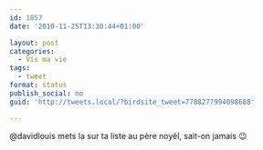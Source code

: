 ```yaml
---
id: 1857
date: '2010-11-25T13:30:44+01:00'

layout: post
categories:
  - Vis ma vie
tags:
  - tweet
format: status
publish_social: no
guid: 'http://tweets.local/?birdsite_tweet=7788277994098688'

---
```


@davidlouis mets la sur ta liste au père noyël, sait-on jamais 😉